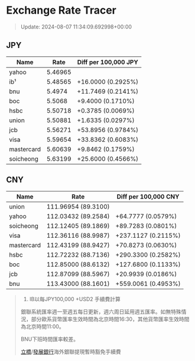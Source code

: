# Exchange Rate Tracer

> Update: 2024-08-07 11:34:09.692998+00:00

## JPY

| Name       |    Rate | Diff per 100,000 JPY   |
|------------|---------|------------------------|
| yahoo      | 5.46965 |                        |
| ib¹        | 5.48565 | +16.0000 (0.2925%)     |
| bnu        | 5.4974  | +11.7469 (0.2141%)     |
| boc        | 5.5068  | +9.4000 (0.1710%)      |
| hsbc       | 5.50718 | +0.3785 (0.0069%)      |
| union      | 5.50881 | +1.6335 (0.0297%)      |
| jcb        | 5.56271 | +53.8956 (0.9784%)     |
| visa       | 5.59654 | +33.8362 (0.6083%)     |
| mastercard | 5.60639 | +9.8462 (0.1759%)      |
| soicheong  | 5.63199 | +25.6000 (0.4566%)     |

## CNY

| Name       | Rate                | Diff per 100,000 CNY   |
|------------|---------------------|------------------------|
| union      | 111.96954	(89.3100) |                        |
| yahoo      | 112.03432	(89.2584) | +64.7777 (0.0579%)     |
| soicheong  | 112.12405	(89.1869) | +89.7283 (0.0801%)     |
| visa       | 112.36116	(88.9987) | +237.1127 (0.2115%)    |
| mastercard | 112.43199	(88.9427) | +70.8273 (0.0630%)     |
| hsbc       | 112.72232	(88.7136) | +290.3300 (0.2582%)    |
| boc        | 112.85000	(88.6132) | +127.6800 (0.1133%)    |
| jcb        | 112.87099	(88.5967) | +20.9939 (0.0186%)     |
| bnu        | 113.43000	(88.1601) | +559.0061 (0.4953%)    |


> 1. IB以每JPY100,000 +USD2 手續費計算
>
> 銀聯系統匯率週一至週五每日更新，週六周日延用週五匯率。如無特殊情況，部分歐系貨幣匯率生效時間為北京時間16:30，其他貨幣匯率生效時間為北京時間11:00。
>
> BNU下班時間匯率較差。
>
> [立橋](https://www.wlbank.com.mo/uploads/ueditor/file/20181211/1544536513900230.pdf)/[發展銀行](https://www.mdb.com.mo/Service_Charges_20230728.pdf)海外銀聯提現暫時豁免手續費

